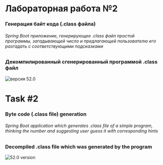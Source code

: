 # Лабораторная работа №2
### Генерация байт кода (.class файла)

###### Spring Boot приложение, генерирующее .class файл простой программы, загадывающей число и предлагающей пользователю его разгадать с соответствующими подсказками


### Декомпилированный сгенерированный программой .class файл  
![](https://github.com/beryanow/java_optimization_labs/blob/master/Lab_1%20(Constant%20Pool%20Hand%20Revealing)/screenshots/Hello%20World%20Class%20Analysis.png?raw=true "версия 52.0")

# Task #2
### Byte code (.class file) generation

###### Spring Boot application which generates .class file of a simple program, thinking the number and suggesting user guess it with corresponding hints

### Decompiled .class file which was generated by the program
![](https://github.com/beryanow/java_optimization_labs/blob/master/Lab_1%20(Constant%20Pool%20Hand%20Revealing)/screenshots/Hello%20World%20Class%20Analysis.png?raw=true "52.0 version")
